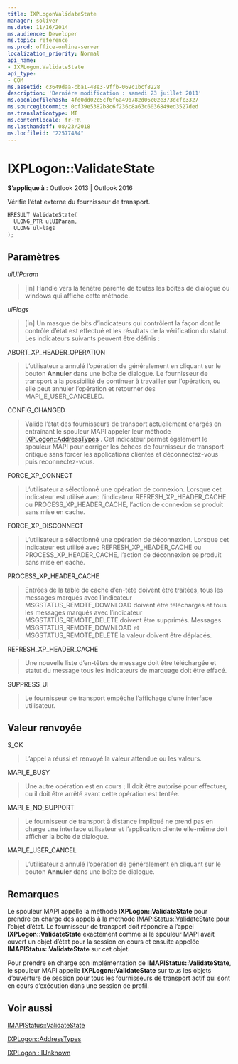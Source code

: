 ```yaml
---
title: IXPLogonValidateState
manager: soliver
ms.date: 11/16/2014
ms.audience: Developer
ms.topic: reference
ms.prod: office-online-server
localization_priority: Normal
api_name:
- IXPLogon.ValidateState
api_type:
- COM
ms.assetid: c3649daa-cba1-48e3-9ffb-069c1bcf8228
description: 'Derniére modification : samedi 23 juillet 2011'
ms.openlocfilehash: 4fd0dd02c5cf6f6a49b782d06c02e373dcfc3327
ms.sourcegitcommit: 0cf39e5382b8c6f236c8a63c6036849ed3527ded
ms.translationtype: MT
ms.contentlocale: fr-FR
ms.lasthandoff: 08/23/2018
ms.locfileid: "22577484"
---
```

# <a name="ixplogonvalidatestate"></a>IXPLogon::ValidateState

  
  
**S’applique à** : Outlook 2013 | Outlook 2016 
  
Vérifie l’état externe du fournisseur de transport. 
  
```cpp
HRESULT ValidateState(
  ULONG_PTR ulUIParam,
  ULONG ulFlags
);
```

## <a name="parameters"></a>Paramètres

 _ulUIParam_
  
> [in] Handle vers la fenêtre parente de toutes les boîtes de dialogue ou windows qui affiche cette méthode.
    
 _ulFlags_
  
> [in] Un masque de bits d’indicateurs qui contrôlent la façon dont le contrôle d’état est effectué et les résultats de la vérification du statut. Les indicateurs suivants peuvent être définis :
    
ABORT_XP_HEADER_OPERATION 
  
> L’utilisateur a annulé l’opération de généralement en cliquant sur le bouton **Annuler** dans une boîte de dialogue. Le fournisseur de transport a la possibilité de continuer à travailler sur l’opération, ou elle peut annuler l’opération et retourner des MAPI_E_USER_CANCELED. 
    
CONFIG_CHANGED 
  
> Valide l’état des fournisseurs de transport actuellement chargés en entraînant le spouleur MAPI appeler leur méthode [IXPLogon::AddressTypes](ixplogon-addresstypes.md) . Cet indicateur permet également le spouleur MAPI pour corriger les échecs de fournisseur de transport critique sans forcer les applications clientes et déconnectez-vous puis reconnectez-vous. 
    
FORCE_XP_CONNECT 
  
> L’utilisateur a sélectionné une opération de connexion. Lorsque cet indicateur est utilisé avec l’indicateur REFRESH_XP_HEADER_CACHE ou PROCESS_XP_HEADER_CACHE, l’action de connexion se produit sans mise en cache.
    
FORCE_XP_DISCONNECT 
  
> L’utilisateur a sélectionné une opération de déconnexion. Lorsque cet indicateur est utilisé avec REFRESH_XP_HEADER_CACHE ou PROCESS_XP_HEADER_CACHE, l’action de déconnexion se produit sans mise en cache.
    
PROCESS_XP_HEADER_CACHE 
  
> Entrées de la table de cache d’en-tête doivent être traitées, tous les messages marqués avec l’indicateur MSGSTATUS_REMOTE_DOWNLOAD doivent être téléchargés et tous les messages marqués avec l’indicateur MSGSTATUS_REMOTE_DELETE doivent être supprimés. Messages MSGSTATUS_REMOTE_DOWNLOAD et MSGSTATUS_REMOTE_DELETE la valeur doivent être déplacés.
    
REFRESH_XP_HEADER_CACHE 
  
> Une nouvelle liste d’en-têtes de message doit être téléchargée et statut du message tous les indicateurs de marquage doit être effacé.
    
SUPPRESS_UI 
  
> Le fournisseur de transport empêche l’affichage d’une interface utilisateur.
    
## <a name="return-value"></a>Valeur renvoyée

S_OK 
  
> L’appel a réussi et renvoyé la valeur attendue ou les valeurs.
    
MAPI_E_BUSY 
  
> Une autre opération est en cours ; Il doit être autorisé pour effectuer, ou il doit être arrêté avant cette opération est tentée.
    
MAPI_E_NO_SUPPORT 
  
> Le fournisseur de transport à distance impliqué ne prend pas en charge une interface utilisateur et l’application cliente elle-même doit afficher la boîte de dialogue.
    
MAPI_E_USER_CANCEL 
  
> L’utilisateur a annulé l’opération de généralement en cliquant sur le bouton **Annuler** dans une boîte de dialogue. 
    
## <a name="remarks"></a>Remarques

Le spouleur MAPI appelle la méthode **IXPLogon::ValidateState** pour prendre en charge des appels à la méthode [IMAPIStatus::ValidateState](imapistatus-validatestate.md) pour l’objet d’état. Le fournisseur de transport doit répondre à l’appel **IXPLogon::ValidateState** exactement comme si le spouleur MAPI avait ouvert un objet d’état pour la session en cours et ensuite appelée **IMAPIStatus::ValidateState** sur cet objet. 
  
Pour prendre en charge son implémentation de **IMAPIStatus::ValidateState**, le spouleur MAPI appelle **IXPLogon::ValidateState** sur tous les objets d’ouverture de session pour tous les fournisseurs de transport actif qui sont en cours d’exécution dans une session de profil. 
  
## <a name="see-also"></a>Voir aussi



[IMAPIStatus::ValidateState](imapistatus-validatestate.md)
  
[IXPLogon::AddressTypes](ixplogon-addresstypes.md)
  
[IXPLogon : IUnknown](ixplogoniunknown.md)

